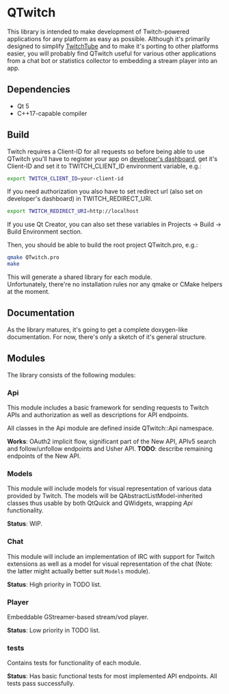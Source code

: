 # QTwitch
This library is intended to make development of Twitch-powered applications for any platform as easy as possible.
Although it's primarily designed to simplify [TwitchTube](https://github.com/Aldrog/TwitchTube) and to make it's porting to other platforms easier, you will probably find QTwitch useful for various other applications from a chat bot or statistics collector to embedding a stream player into an app.

## Dependencies
* Qt 5
* C++17-capable compiler

## Build
Twitch requires a Client-ID for all requests so before being able to use QTwitch you'll have to register your app on [developer's dashboard](https://dev.twitch.tv/), get it's Client-ID and set it to TWITCH_CLIENT_ID environment variable, e.g.:
```bash
export TWITCH_CLIENT_ID=your-client-id
```
If you need authorization you also have to set redirect url (also set on developer's dashboard) in TWITCH_REDIRECT_URI.
```bash
export TWITCH_REDIRECT_URI=http://localhost
```
If you use Qt Creator, you can also set these variables in Projects -> Build -> Build Environment section.

Then, you should be able to build the root project QTwitch.pro, e.g.:
```bash
qmake QTwitch.pro
make
```
This will generate a shared library for each module.  
Unfortunately, there're no installation rules nor any qmake or CMake helpers at the moment.

## Documentation
As the library matures, it's going to get a complete doxygen-like documentation. For now, there's only a sketch of it's general structure.

## Modules
The library consists of the following modules:

### Api
This module includes a basic framework for sending requests to Twitch APIs and authorization as well as descriptions for API endpoints.

All classes in the Api module are defined inside QTwitch::Api namespace.

**Works**: OAuth2 implicit flow, significant part of the New API, APIv5 search and follow/unfollow endpoints and Usher API.
**TODO**: describe remaining endpoints of the New API.

### Models
This module will include models for visual representation of various data provided by Twitch.
The models will be QAbstractListModel-inherited classes thus usable by both QtQuick and QWidgets, wrapping *Api* functionality.

**Status**: WIP.

### Chat
This module will include an implementation of IRC with support for Twitch extensions as well as a model for visual representation of the chat (Note: the latter might actually better suit `Models` module).

**Status**: High priority in TODO list.

### Player
Embeddable GStreamer-based stream/vod player.

**Status**: Low priority in TODO list.

### tests
Contains tests for functionality of each module.

**Status**: Has basic functional tests for most implemented API endpoints. All tests pass successfully.
